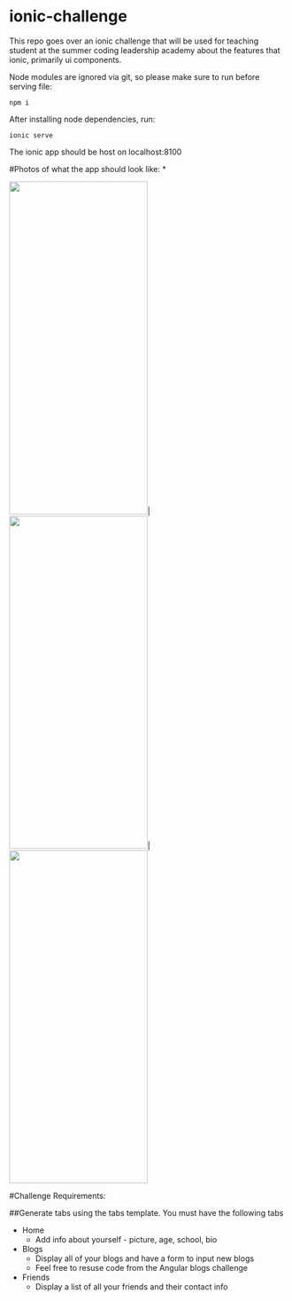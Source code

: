 # ionic-challenge
This repo goes over an ionic challenge that will be used for teaching student at the summer coding leadership academy about the features that ionic, primarily ui components. 

Node modules are ignored via git, so please make sure to run before serving file: 

`npm i`

After installing node dependencies, run: 

`ionic serve` 

The ionic app should be host on localhost:8100

#Photos of what the app should look like: *

<img src="https://i.ibb.co/74fTRvD/Screen-Shot-2021-07-06-at-12-04-16-AM.png" width="250" height="600">|
<img src="https://i.ibb.co/fSS5RfG/Screen-Shot-2021-07-06-at-12-04-29-AM.png" width="250" height="600">|
<img src="https://i.ibb.co/k4F6WMr/Screen-Shot-2021-07-06-at-12-36-19-AM.png" width="250" height="600">

#Challenge Requirements:

##Generate tabs using the tabs template. You must have the following tabs

  - Home
      - Add info about yourself - picture, age, school, bio
  - Blogs
      - Display all of your blogs and have a form to input new blogs
      - Feel free to resuse code from the Angular blogs challenge
  - Friends
      - Display a list of all your friends and their contact info
